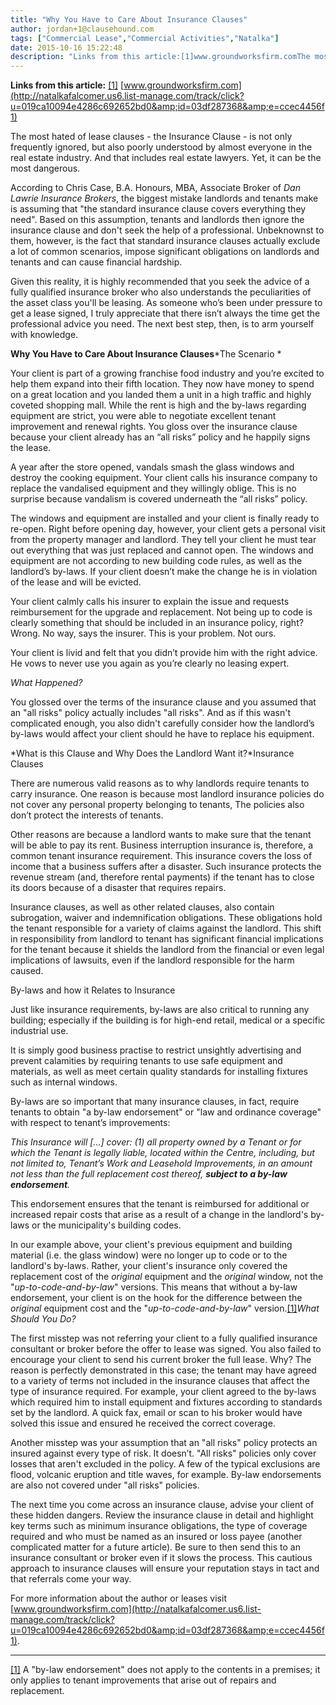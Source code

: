 ```yaml
---
title: "Why You Have to Care About Insurance Clauses"
author: jordan+1@clausehound.com
tags: ["Commercial Lease","Commercial Activities","Natalka"]
date: 2015-10-16 15:22:48
description: "Links from this article:[1]www.groundworksfirm.comThe most hated of lease clauses - the Insurance Clause - is not only frequently ignored, but..."
---
```


**Links from this article:**
[[1]](https://mail.google.com/mail/u/1/?shva=1#150230e970abecb6__ftn1)
[www.groundworksfirm.com](http://natalkafalcomer.us6.list-manage.com/track/click?u=019ca10094e4286c692652bd0&amp;id=03df287368&amp;e=ccec4456f1)

The most hated of lease clauses - the Insurance Clause - is not only frequently ignored, but also poorly understood by almost everyone in the real estate industry. And that includes real estate lawyers. Yet, it can be the most dangerous.

According to Chris Case, B.A. Honours, MBA, Associate Broker of *Dan Lawrie Insurance Brokers*, the biggest mistake landlords and tenants make is assuming that "the standard insurance clause covers everything they need". Based on this assumption, tenants and landlords then ignore the insurance clause and don't seek the help of a professional. Unbeknownst to them, however, is the fact that standard insurance clauses actually exclude a lot of common scenarios, impose significant obligations on landlords and tenants and can cause financial hardship.

Given this reality, it is highly recommended that you seek the advice of a fully qualified insurance broker who also understands the peculiarities of the asset class you'll be leasing. As someone who’s been under pressure to get a lease signed, I truly appreciate that there isn’t always the time get the professional advice you need. The next best step, then, is to arm yourself with knowledge.

**Why You Have to Care About Insurance Clauses***The Scenario *

Your client is part of a growing franchise food industry and you’re excited to help them expand into their fifth location. They now have money to spend on a great location and you landed them a unit in a high traffic and highly coveted shopping mall. While the rent is high and the by-laws regarding equipment are strict, you were able to negotiate excellent tenant improvement and renewal rights. You gloss over the insurance clause because your client already has an “all risks” policy and he happily signs the lease.

A year after the store opened, vandals smash the glass windows and destroy the cooking equipment. Your client calls his insurance company to replace the vandalised equipment and they willingly oblige. This is no surprise because vandalism is covered underneath the “all risks” policy.

The windows and equipment are installed and your client is finally ready to re-open. Right before opening day, however, your client gets a personal visit from the property manager and landlord. They tell your client he must tear out everything that was just replaced and cannot open. The windows and equipment are not according to new building code rules, as well as the landlord’s by-laws. If your client doesn’t make the change he is in violation of the lease and will be evicted.

Your client calmly calls his insurer to explain the issue and requests reimbursement for the upgrade and replacement. Not being up to code is clearly something that should be included in an insurance policy, right? Wrong. No way, says the insurer. This is your problem. Not ours.

Your client is livid and felt that you didn’t provide him with the right advice. He vows to never use you again as you’re clearly no leasing expert.

*What Happened?*

You glossed over the terms of the insurance clause and you assumed that an "all risks" policy actually includes "all risks". And as if this wasn't complicated enough, you also didn't carefully consider how the landlord’s by-laws would affect your client should he have to replace his equipment.

*What is this Clause and Why Does the Landlord Want it?*Insurance Clauses

There are numerous valid reasons as to why landlords require tenants to carry insurance. One reason is because most landlord insurance policies do not cover any personal property belonging to tenants, The policies also don’t protect the interests of tenants.

Other reasons are because a landlord wants to make sure that the tenant will be able to pay its rent. Business interruption insurance is, therefore, a common tenant insurance requirement. This insurance covers the loss of income that a business suffers after a disaster. Such insurance protects the revenue stream (and, therefore rental payments) if the tenant has to close its doors because of a disaster that requires repairs.

Insurance clauses, as well as other related clauses, also contain subrogation, waiver and indemnification obligations. These obligations hold the tenant responsible for a variety of claims against the landlord. This shift in responsibility from landlord to tenant has significant financial implications for the tenant because it shields the landlord from the financial or even legal implications of lawsuits, even if the landlord responsible for the harm caused.

By-laws and how it Relates to Insurance

Just like insurance requirements, by-laws are also critical to running any building; especially if the building is for high-end retail, medical or a specific industrial use.

It is simply good business practise to restrict unsightly advertising and prevent calamities by requiring tenants to use safe equipment and materials, as well as meet certain quality standards for installing fixtures such as internal windows.

By-laws are so important that many insurance clauses, in fact, require tenants to obtain "a by-law endorsement" or "law and ordinance coverage" with respect to tenant’s improvements:

*This Insurance will [...] cover: (1) all property owned by a Tenant or for which the Tenant is legally liable, located within the Centre, including, but not limited to, Tenant’s Work and Leasehold Improvements, in an amount not less than the full replacement cost thereof, **subject to a by-law endorsement**.*

This endorsement ensures that the tenant is reimbursed for additional or increased repair costs that arise as a result of a change in the landlord's by-laws or the municipality's building codes.

In our example above, your client's previous equipment and building material (i.e. the glass window) were no longer up to code or to the landlord's by-laws. Rather, your client's insurance only covered the replacement cost of the *original* equipment and the *original* window, not the "*up-to-code-and-by-law*" versions. This means that without a by-law endorsement, your client is on the hook for the difference between the *original* equipment cost and the "*up-to-code-and-by-law*" version.[[1]](https://mail.google.com/mail/u/1/?shva=1#150230e970abecb6__ftn1)*What Should You Do?*

The first misstep was not referring your client to a fully qualified insurance consultant or broker before the offer to lease was signed. You also failed to encourage your client to send his current broker the full lease. Why? The reason is perfectly demonstrated in this case; the tenant may have agreed to a variety of terms not included in the insurance clauses that affect the type of insurance required. For example, your client agreed to the by-laws which required him to install equipment and fixtures according to standards set by the landlord. A quick fax, email or scan to his broker would have solved this issue and ensured he received the correct coverage.

Another misstep was your assumption that an "all risks" policy protects an insured against every type of risk. It doesn’t. "All risks" policies only cover losses that aren't excluded in the policy. A few of the typical exclusions are flood, volcanic eruption and title waves, for example. By-law endorsements are also not covered under "all risks" policies.

The next time you come across an insurance clause, advise your client of these hidden dangers. Review the insurance clause in detail and highlight key terms such as minimum insurance obligations, the type of coverage required and who must be named as an insured or loss payee (another complicated matter for a future article). Be sure to then send this to an insurance consultant or broker even if it slows the process. This cautious approach to insurance clauses will ensure your reputation stays in tact and that referrals come your way.

For more information about the author or leases visit [www.groundworksfirm.com](http://natalkafalcomer.us6.list-manage.com/track/click?u=019ca10094e4286c692652bd0&amp;id=03df287368&amp;e=ccec4456f1).

 

---

[[1]](https://mail.google.com/mail/u/1/?shva=1#150230e970abecb6__ftnref1) A "by-law endorsement" does not apply to the contents in a premises; it only applies to tenant improvements that arise out of repairs and replacement.